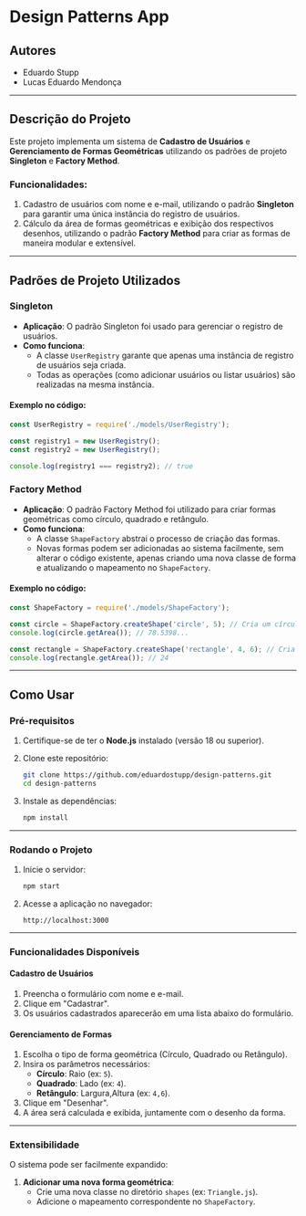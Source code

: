 # **Design Patterns App**

## **Autores**
- Eduardo Stupp
- Lucas Eduardo Mendonça

---

## **Descrição do Projeto**
Este projeto implementa um sistema de **Cadastro de Usuários** e **Gerenciamento de Formas Geométricas** utilizando os padrões de projeto **Singleton** e **Factory Method**.

### Funcionalidades:
1. Cadastro de usuários com nome e e-mail, utilizando o padrão **Singleton** para garantir uma única instância do registro de usuários.
2. Cálculo da área de formas geométricas e exibição dos respectivos desenhos, utilizando o padrão **Factory Method** para criar as formas de maneira modular e extensível.

---

## **Padrões de Projeto Utilizados**

### **Singleton**
- **Aplicação**: O padrão Singleton foi usado para gerenciar o registro de usuários.
- **Como funciona**:
  - A classe `UserRegistry` garante que apenas uma instância de registro de usuários seja criada.
  - Todas as operações (como adicionar usuários ou listar usuários) são realizadas na mesma instância.

#### **Exemplo no código:**
```javascript
const UserRegistry = require('./models/UserRegistry');

const registry1 = new UserRegistry();
const registry2 = new UserRegistry();

console.log(registry1 === registry2); // true
```

### **Factory Method**
- **Aplicação**: O padrão Factory Method foi utilizado para criar formas geométricas como círculo, quadrado e retângulo.
- **Como funciona**:
  - A classe `ShapeFactory` abstrai o processo de criação das formas.
  - Novas formas podem ser adicionadas ao sistema facilmente, sem alterar o código existente, apenas criando uma nova classe de forma e atualizando o mapeamento no `ShapeFactory`.

#### **Exemplo no código:**
```javascript
const ShapeFactory = require('./models/ShapeFactory');

const circle = ShapeFactory.createShape('circle', 5); // Cria um círculo com raio 5
console.log(circle.getArea()); // 78.5398...

const rectangle = ShapeFactory.createShape('rectangle', 4, 6); // Cria um retângulo com largura 4 e altura 6
console.log(rectangle.getArea()); // 24
```

---

## **Como Usar**

### **Pré-requisitos**
1. Certifique-se de ter o **Node.js** instalado (versão 18 ou superior).
2. Clone este repositório:
   ```bash
   git clone https://github.com/eduardostupp/design-patterns.git
   cd design-patterns
   ```

3. Instale as dependências:
   ```bash
   npm install
   ```

---

### **Rodando o Projeto**
1. Inicie o servidor:
   ```bash
   npm start
   ```

2. Acesse a aplicação no navegador:
   ```
   http://localhost:3000
   ```

---

### **Funcionalidades Disponíveis**

#### **Cadastro de Usuários**
1. Preencha o formulário com nome e e-mail.
2. Clique em "Cadastrar".
3. Os usuários cadastrados aparecerão em uma lista abaixo do formulário.

#### **Gerenciamento de Formas**
1. Escolha o tipo de forma geométrica (Círculo, Quadrado ou Retângulo).
2. Insira os parâmetros necessários:
   - **Círculo**: Raio (ex: `5`).
   - **Quadrado**: Lado (ex: `4`).
   - **Retângulo**: Largura,Altura (ex: `4,6`).
3. Clique em "Desenhar".
4. A área será calculada e exibida, juntamente com o desenho da forma.

---

### **Extensibilidade**
O sistema pode ser facilmente expandido:
1. **Adicionar uma nova forma geométrica**:
   - Crie uma nova classe no diretório `shapes` (ex: `Triangle.js`).
   - Adicione o mapeamento correspondente no `ShapeFactory`.
